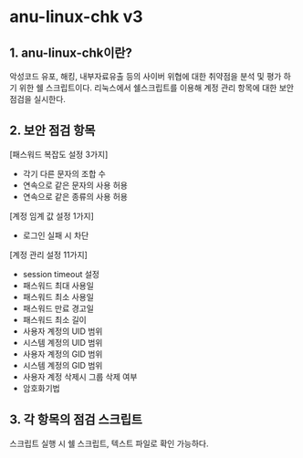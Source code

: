 # anu-linux-chk v3

## 1. **anu-linux-chk이란?**

악성코드 유포, 해킹, 내부자료유출 등의 사이버 위협에 대한 취약점을 분석 및 평가 하기 위한 쉘 스크립트이다. 리눅스에서 쉘스크립트를 이용해 계정 관리 항목에 대한 보안 점검을 실시한다.

## 2. **보안 점검 항목**
[패스워드 복잡도 설정 3가지]

- 각기 다른 문자의 조합 수
- 연속으로 같은 문자의 사용 허용
- 연속으로 같은 종류의 사용 허용

[계정 임계 값 설정 1가지]

- 로그인 실패 시 차단

[계정 관리 설정 11가지]

- session timeout 설정
- 패스워드 최대 사용일
- 패스워드 최소 사용일
- 패스워드 만료 경고일
- 패스워드 최소 길이
- 사용자 계정의 UID 범위
- 시스템 계정의 UID 범위
- 사용자 계정의 GID 범위
- 시스템 계정의 GID 범위
- 사용자 계정 삭제시 그룹 삭제 여부
- 암호화기법

## 3.  **각 항목의 점검 스크립트**
스크립트 실행 시 쉘 스크립트, 텍스트 파일로 확인 가능하다.

